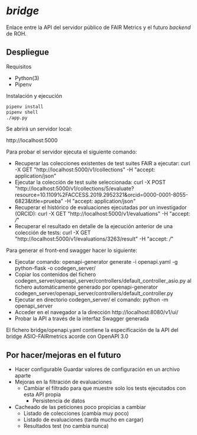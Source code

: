 # *bridge*

Enlace entre la API del servidor público de FAIR Metrics y el futuro *backend*
de ROH.

## Despliegue

Requisitos

- Python(3)
- Pipenv

Instalación y ejecución

``` bash
pipenv install
pipenv shell
./app.py
```

Se abrirá un servidor local:

http://localhost:5000

Para probar el servidor ejecuta el siguiente comando:
- Recuperar las colecciones existentes de test suites FAIR a ejecutar:
	curl -X GET "http://localhost:5000/v1/collections" -H "accept: application/json"
- Ejecutar la colección de test suite seleccionada:
	curl -X POST "http://localhost:5000/v1/collections/5/evaluate?resource=10.1109%2FACCESS.2019.2952321&orcid=0000-0001-8055-6823&title=prueba" -H "accept: application/json"
- Recuperar el histórico de evaluaciones ejecutadas por un investigador (ORCID):
	curl -X GET "http://localhost:5000/v1/evaluations" -H "accept: */*"
- Recuperar el resultado en detalle de la ejecución anterior de una colección de tests:
	curl -X GET "http://localhost:5000/v1/evaluations/3263/result" -H "accept: */*"
	

Para generar el front-end swagger hacer lo siguiente:
- Ejecutar comando: openapi-generator generate -i openapi.yaml -g python-flask -o codegen_server/
- Copiar los contenidos del fichero codegen_server/openapi_server/controllers/default_controller_asio.py al fichero automáticamente generado por openapi-generator codegen_server/openapi_server/controllers/default_controller.py
- Ejecutar en directorio codegen_server/ el comando: python -m openapi_server
- Acceder en el navegador a la dirección http://localhost:8080/v1/ui/
- Probar la API a través de la interfaz Swagger generada

El fichero bridge/openapi.yaml contiene la especificación de la API del bridge ASIO-FAIRmetrics acorde con OpenAPI 3.0


## Por hacer/mejoras en el futuro

- Hacer configurable
  Guardar valores de configuración en un archivo aparte
- Mejoras en la filtración de evaluaciones
  - Cambiar el filtrado para que muestre solo los tests ejecutados con esta API
    propia
    - Persistencia de datos
- Cacheado de las peticiones poco propicias a cambiar
  - Listado de colecciones (cambia muy poco)
  - Listado de evaluaciones (tarda mucho en cargar)
  - Resultados test (no cambia nunca)
